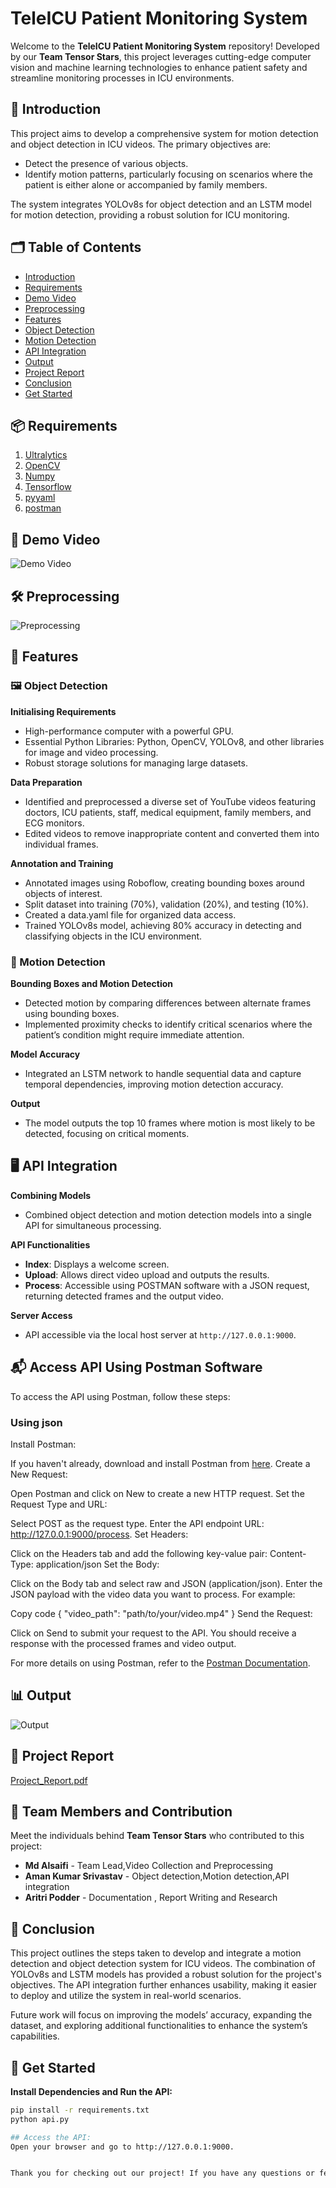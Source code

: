# TeleICU Patient Monitoring System
Welcome to the **TeleICU Patient Monitoring System** repository! Developed by our **Team Tensor Stars**, this project leverages cutting-edge computer vision and machine learning technologies to enhance patient safety and streamline monitoring processes in ICU environments.

## 📄 Introduction
This project aims to develop a comprehensive system for motion detection and object detection in ICU videos. The primary objectives are:
- Detect the presence of various objects.
- Identify motion patterns, particularly focusing on scenarios where the patient is either alone or accompanied by family members.

The system integrates YOLOv8s for object detection and an LSTM model for motion detection, providing a robust solution for ICU monitoring.

## 🗂 Table of Contents
- [Introduction](#-introduction)
- [Requirements](#-requirements)
- [Demo Video](#-demo-video)
- [Preprocessing](#-preprocessing)
- [Features](#-features)
- [Object Detection](#-object-detection)
- [Motion Detection](#-motion-detection)
- [API Integration](#-api-integration)
- [Output](#-output)
- [Project Report](#-project-report)
- [Conclusion](#-conclusion)
- [Get Started](#-get-started)

## 📦 Requirements
1. [Ultralytics](https://docs.ultralytics.com/)
2. [OpenCV](https://docs.opencv.org/4.x/)
3. [Numpy](https://numpy.org/doc/)
4. [Tensorflow](https://www.tensorflow.org/api_docs)
5. [pyyaml](https://pyyaml.org/wiki/PyYAMLDocumentation)
6. [postman](https://learning.postman.com/docs/introduction/overview/)

## 🎥 Demo Video
![Demo Video](https://github.com/AritriPodde2210/TeleICU-Patient-Monitoring-System/assets/123970201/4fd1526b-b4e5-46de-901f-51a98cf9818f)

## 🛠 Preprocessing
![Preprocessing](https://github.com/AritriPodde2210/TeleICU-Patient-Monitoring-System/assets/123970201/2a31e784-deb7-411c-a15a-beb4e1d2e474)

## 🎯 Features

### 🖼 Object Detection
**Initialising Requirements**
- High-performance computer with a powerful GPU.
- Essential Python Libraries: Python, OpenCV, YOLOv8, and other libraries for image and video processing.
- Robust storage solutions for managing large datasets.

**Data Preparation**
- Identified and preprocessed a diverse set of YouTube videos featuring doctors, ICU patients, staff, medical equipment, family members, and ECG monitors.
- Edited videos to remove inappropriate content and converted them into individual frames.

**Annotation and Training**
- Annotated images using Roboflow, creating bounding boxes around objects of interest.
- Split dataset into training (70%), validation (20%), and testing (10%).
- Created a data.yaml file for organized data access.
- Trained YOLOv8s model, achieving 80% accuracy in detecting and classifying objects in the ICU environment.

### 🏃 Motion Detection
**Bounding Boxes and Motion Detection**
- Detected motion by comparing differences between alternate frames using bounding boxes.
- Implemented proximity checks to identify critical scenarios where the patient’s condition might require immediate attention.

**Model Accuracy**
- Integrated an LSTM network to handle sequential data and capture temporal dependencies, improving motion detection accuracy.

**Output**
- The model outputs the top 10 frames where motion is most likely to be detected, focusing on critical moments.

## 🖥️ API Integration
**Combining Models**
- Combined object detection and motion detection models into a single API for simultaneous processing.

**API Functionalities**
- **Index**: Displays a welcome screen.
- **Upload**: Allows direct video upload and outputs the results.
- **Process**: Accessible using POSTMAN software with a JSON request, returning detected frames and the output video.

**Server Access**
- API accessible via the local host server at `http://127.0.0.1:9000`.
 ## 📬 Access API Using Postman Software
To access the API using Postman, follow these steps:
### Using json

Install Postman:

If you haven't already, download and install Postman from [here](https://www.postman.com/downloads/).
Create a New Request:

Open Postman and click on New to create a new HTTP request.
Set the Request Type and URL:

Select POST as the request type.
Enter the API endpoint URL: http://127.0.0.1:9000/process.
Set Headers:

Click on the Headers tab and add the following key-value pair:
Content-Type: application/json
Set the Body:

Click on the Body tab and select raw and JSON (application/json).
Enter the JSON payload with the video data you want to process. For example:

Copy code
{
  "video_path": "path/to/your/video.mp4"
}
Send the Request:

Click on Send to submit your request to the API.
You should receive a response with the processed frames and video output.

For more details on using Postman, refer to the [Postman Documentation](https://learning.postman.com/docs/introduction/overview/).



## 📊 Output
![Output](https://github.com/AritriPodde2210/TeleICU-Patient-Monitoring-System/assets/123970201/819a41cb-b4d0-45fe-9d5a-ea6ebfd87f3e)

## 📝 Project Report
[Project_Report.pdf](https://github.com/user-attachments/files/16093663/Project_Report.pdf)

## 🌟 Team Members and Contribution

Meet the individuals behind **Team Tensor Stars** who contributed to this project:

- **Md Alsaifi** - Team Lead,Video Collection and Preprocessing
- **Aman Kumar Srivastav** - Object detection,Motion detection,API integration
- **Aritri Podder** - Documentation , Report Writing and Research





## 🏁 Conclusion
This project outlines the steps taken to develop and integrate a motion detection and object detection system for ICU videos. The combination of YOLOv8s and LSTM models has provided a robust solution for the project's objectives. The API integration further enhances usability, making it easier to deploy and utilize the system in real-world scenarios.

Future work will focus on improving the models’ accuracy, expanding the dataset, and exploring additional functionalities to enhance the system’s capabilities.

## 🚀 Get Started

**Install Dependencies and Run the API:**

```sh
pip install -r requirements.txt
python api.py

## Access the API:
Open your browser and go to http://127.0.0.1:9000.


Thank you for checking out our project! If you have any questions or feedback, feel free to reach out to us.

